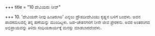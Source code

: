 +++
title = "10 ದೇವಿಯರು ನೀವ್"

+++
10. 'ದೇವಿಯರೇ ನೀವು ಹಿಂತಿರುಗಿರಿ' ಎನ್ನಲು ದ್ರೌಪದೀದೇವಿಯು ಕೃಷ್ಣನ ಬಳಿಗೆ ಬಂದಳು. ಅವನ ಪಾದಕಮಲದಲ್ಲಿ ತನ್ನ ಹಣೆಯನ್ನು ಮುಂದಿಟ್ಟಳು. ಜಡ-ಚೇತನಗಳಿಗೆ ನೀನೇ ಜೀವ ಪ್ರೇರಕನು. ಅವರ ಅಂತರಂಗದ ಅಭಿಪ್ರಾಯವನ್ನು ತಿಳಿದು ಸಂಧಿಯಕಾರ್ಯಕ್ಕೆ ಮನಸ್ಸು ಮಾಡಬಾರದೆಂದಳು.